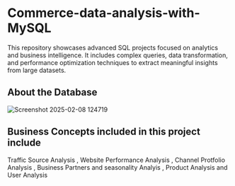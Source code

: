 # Commerce-data-analysis-with-MySQL
This repository showcases advanced SQL projects focused on analytics and business intelligence. It includes complex queries, data transformation, and performance optimization techniques to extract meaningful insights from large datasets.

## About the Database 



![Screenshot 2025-02-08 124719](https://github.com/user-attachments/assets/6087aa76-3905-487a-b76f-2d781be103d9)





## Business Concepts included in this project include

Traffic Source Analysis , Website Performance Analysis , Channel Protfolio Analysis , Business Partners and seasonality Analyis , Product Analysis and User Analysis 




